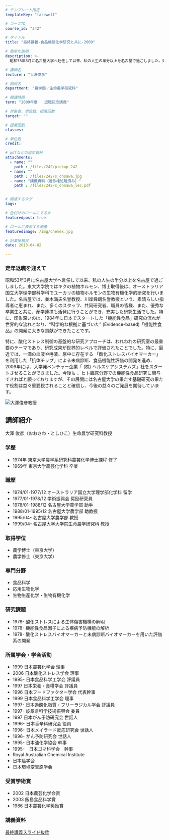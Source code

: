 ```yaml
---
# テンプレート指定
templateKey: "farewell"

# コースID
course_id: "242"

# タイトル
title: "最終講義-食品機能化学研究と共に-2009"

# 簡単な説明
description: >-
  昭和53年3月に名古屋大学へ赴任して以来、私の人生の半分以上を名古屋で過ごしました。東大大学院ではキクの植物ホルモン、博士取得後は、オーストラリア国立大学理学部科学科でユーカリの植物ホルモンの生物...

# 講師名
lecturer: "大澤俊彦"

# 部局名
department: "農学部／生命農学研究科"

# 開講時限
term: "2009年度	退職記念講義"

# 対象者、単位数、授業回数
target: ""

# 授業回数
classes: 

# 単位数
credit: 

# pdfなどの追加資料
attachments: 
  - name: "" 
    path : /files/242/pickup_242
  - name: "" 
    path : /files/242/s_ohsawa.jpg
  - name: "講義資料（著作権処理済み）" 
    path : /files/242/s_ohsawa_lec.pdf


# 関連するタグ
tags:

# 色付けのロールにするか
featuredpost: true

# ロールに表示する画像
featuredimage: /img/chemex.jpg

# 記事投稿日
date: 2013-04-02

---
```

### 定年退職を迎えて

昭和53年3月に名古屋大学へ赴任して以来、私の人生の半分以上を名古屋で過ごしました。東大大学院ではキクの植物ホルモン、博士取得後は、オーストラリア国立大学理学部科学科でユーカリの植物ホルモンの生物有機化学的研究を行いました。名古屋では、並木満夫名誉教授、川岸舜朗名誉教授という、素晴らしい指導者に恵まれ、また、多くのスタッフ、共同研究者、職員の皆様、また、優秀な卒業生と共に、産学連携も活発に行うことができ、充実した研究生活でした。特に、印象深いのは、1984年に日本でスタートした「機能性食品」研究の流れが世界的な流れとなり、“科学的な根拠に基づいた” (Evidence-based)「機能性食品」の開発に大きな貢献ができたことです。 

特に、酸化ストレス制御の基盤的な研究アプローチは、われわれの研究室の最重要のテーマであり、研究成果が世界的レベルで評価されたことでした。特に、最近では、一滴の血液や唾液、尿中に存在する 「酸化ストレスバイオマーカー」を利用した「抗体チップ」による未病診断、食品機能性評価の開発を進め、2009年には、大学発ベンチャー企業「 (株) ヘルスケアシステムズ」社をスタートさせることができました。今後も 、ヒト臨床分野での機能性食品研究に関与できればと願っておりますが、その展開には名古屋大学の果たす基礎研究の果たす役割は益々重要視されることと確信し、今後の益々のご発展を期待しています。

![大澤俊彦教授](/files/242/s_ohsawa.jpg) 
## 講師紹介

大澤 俊彦（おおさわ・としひこ）生命農学研究科教授 

### 学歴

  * 1974年 東京大学農学系研究科農芸化学博士課程 修了
  * 1969年 東京大学農芸化学科 卒業

### 職歴

  * 1974/01-1977/12 オーストラリア国立大学理学部化学科 留学
  * 1977/01-1978/12 学術振興会 奨励研究員
  * 1978/01-1988/12 名古屋大学農学部 助手
  * 1988/01-1995/12 名古屋大学農学部 助教授
  * 1995/04- 名古屋大学農学部 教授
  * 1999/04- 名古屋大学大学院生命農学研究科 教授

### 取得学位

  * 農学博士（東京大学）
  * 農学修士（東京大学）

### 専門分野

  * 食品科学
  * 応用生物化学
  * 生物生産化学・生物有機化学

### 研究課題

  * 1978- 酸化ストレスによる生体傷害機構の解明
  * 1978- 機能性食品因子による疾病予防機能の解析
  * 1978- 酸化ストレスバイオマーカーと未病診断バイオマーカーを用いた評価系の開発

### 所属学会・学会活動

  * 1999 日本農芸化学会 理事
  * 2006 日本酸化ストレス学会 理事
  * 1995- 日本食品科学工学会 評議員
  * 1997 日本栄養・食糧学会 評議員
  * 1996 日本フードファクター学会 代表幹事
  * 1999 日本食品科学工学会 理事
  * 1997- 日本過酸化脂質・フリーラジカル学会 評議員
  * 1997- 岐阜県科学技術振興会 委員
  * 1997 日本がん予防研究会 世話人
  * 1996- 日本香辛料研究会 役員
  * 1996- 日本メイラード反応研究会 世話人
  * 1996- がん予防研究会 世話人
  * 1995- 日本油化学協会 幹事
  * 1995-　日本ゴマ科学会　幹事
  * Royal Australian Chemical Institute
  * 日本癌学会
  * 日本環境変異原学会

### 受賞学術賞

  * 2002 日本農芸化学会賞
  * 2003 飯島食品科学賞
  * 1986 日本農芸化学奨励賞
### 講義資料


[最終講義スライド抜粋](/files/242/s_ohsawa_lec.pdf) 
